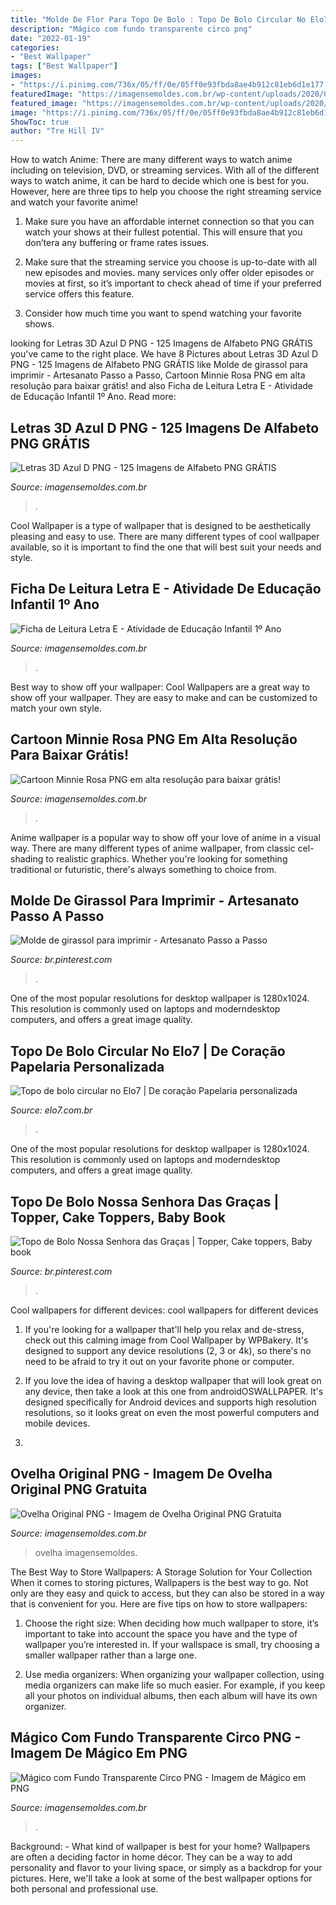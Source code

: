 ```yaml
---
title: "Molde De Flor Para Topo De Bolo : Topo De Bolo Circular No Elo7"
description: "Mágico com fundo transparente circo png"
date: "2022-01-19"
categories:
- "Best Wallpaper"
tags: ["Best Wallpaper"]
images:
- "https://i.pinimg.com/736x/05/ff/0e/05ff0e93fbda8ae4b912c81eb6d1e177.jpg"
featuredImage: "https://imagensemoldes.com.br/wp-content/uploads/2020/07/Ovelha-Original-PNG.png"
featured_image: "https://imagensemoldes.com.br/wp-content/uploads/2020/04/Cartoon-Minnie-Rosa-PNG.png"
image: "https://i.pinimg.com/736x/05/ff/0e/05ff0e93fbda8ae4b912c81eb6d1e177.jpg"
ShowToc: true
author: "Tre Hill IV"
---
```



How to watch Anime: There are many different ways to watch anime including on television, DVD, or streaming services.
With all of the different ways to watch anime, it can be hard to decide which one is best for you. However, here are three tips to help you choose the right streaming service and watch your favorite anime!
1. Make sure you have an affordable internet connection so that you can watch your shows at their fullest potential. This will ensure that you don’tera any buffering or frame rates issues.

2. Make sure that the streaming service you choose is up-to-date with all new episodes and movies. many services only offer older episodes or movies at first, so it’s important to check ahead of time if your preferred service offers this feature.

3. Consider how much time you want to spend watching your favorite shows.

	

		
looking for Letras 3D Azul D PNG - 125 Imagens de Alfabeto PNG GRÁTIS you've came to the right place. We have 8 Pictures about Letras 3D Azul D PNG - 125 Imagens de Alfabeto PNG GRÁTIS like Molde de girassol para imprimir - Artesanato Passo a Passo, Cartoon Minnie Rosa PNG em alta resolução para baixar grátis! and also Ficha de Leitura Letra E - Atividade de Educação Infantil 1º Ano. Read more:
		
    
## Letras 3D Azul D PNG - 125 Imagens De Alfabeto PNG GRÁTIS

<img loading=lazy src="https://imagensemoldes.com.br/wp-content/uploads/2021/01/Letras-3D-Azul-D.png" onerror="this.onerror=null;this.src='https://tse1.mm.bing.net/th?id=OIP.qjEM-QzF3OJtdrqZC0R5mwHaJd&amp;pid=15.1';" alt="Letras 3D Azul D PNG - 125 Imagens de Alfabeto PNG GRÁTIS">

_Source: imagensemoldes.com.br_

>. 

	

Cool Wallpaper is a type of wallpaper that is designed to be aesthetically pleasing and easy to use. There are many different types of cool wallpaper available, so it is important to find the one that will best suit your needs and style.

    
## Ficha De Leitura Letra E - Atividade De Educação Infantil 1º Ano

<img loading=lazy src="https://imagensemoldes.com.br/wp-content/uploads/2020/07/Ficha-de-Leitura-Letra-E-Atividade-de-Educação-Infantil-1º-Ano-.jpg" onerror="this.onerror=null;this.src='https://tse3.mm.bing.net/th?id=OIP.l9dINsHhvaI4_ABd8k_TqAHaKe&amp;pid=15.1';" alt="Ficha de Leitura Letra E - Atividade de Educação Infantil 1º Ano">

_Source: imagensemoldes.com.br_

>. 

	

Best way to show off your wallpaper:
Cool Wallpapers are a great way to show off your wallpaper. They are easy to make and can be customized to match your own style.

    
## Cartoon Minnie Rosa PNG Em Alta Resolução Para Baixar Grátis!

<img loading=lazy src="https://imagensemoldes.com.br/wp-content/uploads/2020/04/Cartoon-Minnie-Rosa-PNG.png" onerror="this.onerror=null;this.src='https://tse4.mm.bing.net/th?id=OIP.qUWG-vpzsBGNtPELJ3DaHgHaJg&amp;pid=15.1';" alt="Cartoon Minnie Rosa PNG em alta resolução para baixar grátis!">

_Source: imagensemoldes.com.br_

>. 

	

Anime wallpaper is a popular way to show off your love of anime in a visual way. There are many different types of anime wallpaper, from classic cel-shading to realistic graphics. Whether you're looking for something traditional or futuristic, there's always something to choice from.

    
## Molde De Girassol Para Imprimir - Artesanato Passo A Passo

<img loading=lazy src="https://i.pinimg.com/736x/3c/96/ee/3c96ee0890d1290c3cda8f627af362e6.jpg" onerror="this.onerror=null;this.src='https://tse2.mm.bing.net/th?id=OIP.fZpB-uU0u_mhVd0Ap_vyjQHaJ4&amp;pid=15.1';" alt="Molde de girassol para imprimir - Artesanato Passo a Passo">

_Source: br.pinterest.com_

>. 

	

One of the most popular resolutions for desktop wallpaper is 1280x1024. This resolution is commonly used on laptops and moderndesktop computers, and offers a great image quality.

    
## Topo De Bolo Circular No Elo7 | De Coração Papelaria Personalizada

<img loading=lazy src="https://img.elo7.com.br/product/main/304157C/topo-de-bolo-circular-topo-circular.jpg" onerror="this.onerror=null;this.src='https://tse2.mm.bing.net/th?id=OIP.PqDw66SZgLty7DRVHY7QcgAAAA&amp;pid=15.1';" alt="Topo de bolo circular no Elo7 | De coração Papelaria personalizada">

_Source: elo7.com.br_

>. 

	

One of the most popular resolutions for desktop wallpaper is 1280x1024. This resolution is commonly used on laptops and moderndesktop computers, and offers a great image quality.

    
## Topo De Bolo Nossa Senhora Das Graças | Topper, Cake Toppers, Baby Book

<img loading=lazy src="https://i.pinimg.com/736x/05/ff/0e/05ff0e93fbda8ae4b912c81eb6d1e177.jpg" onerror="this.onerror=null;this.src='https://tse3.mm.bing.net/th?id=OIP.fzMXe24G1cKSn3faSbnlqAHaJ5&amp;pid=15.1';" alt="Topo de Bolo Nossa Senhora das Graças | Topper, Cake toppers, Baby book">

_Source: br.pinterest.com_

>. 

	

Cool wallpapers for different devices:
cool wallpapers for different devices 

1. If you're looking for a wallpaper that'll help you relax and de-stress, check out this calming image from Cool Wallpaper by WPBakery. It's designed to support any device resolutions (2, 3 or 4k), so there's no need to be afraid to try it out on your favorite phone or computer.

2. If you love the idea of having a desktop wallpaper that will look great on any device, then take a look at this one from androidOSWALLPAPER. It's designed specifically for Android devices and supports high resolution resolutions, so it looks great on even the most powerful computers and mobile devices.

3.

    
## Ovelha Original PNG - Imagem De Ovelha Original PNG Gratuita

<img loading=lazy src="https://imagensemoldes.com.br/wp-content/uploads/2020/07/Ovelha-Original-PNG.png" onerror="this.onerror=null;this.src='https://tse4.mm.bing.net/th?id=OIP.rwlXsgHPugXHEIdHyfAZMgHaHa&amp;pid=15.1';" alt="Ovelha Original PNG - Imagem de Ovelha Original PNG Gratuita">

_Source: imagensemoldes.com.br_

>ovelha imagensemoldes. 

	

The Best Way to Store Wallpapers: A Storage Solution for Your Collection
When it comes to storing pictures, Wallpapers is the best way to go. Not only are they easy and quick to access, but they can also be stored in a way that is convenient for you. Here are five tips on how to store wallpapers:
1) Choose the right size: When deciding how much wallpaper to store, it’s important to take into account the space you have and the type of wallpaper you’re interested in. If your wallspace is small, try choosing a smaller wallpaper rather than a large one.

2) Use media organizers: When organizing your wallpaper collection, using media organizers can make life so much easier. For example, if you keep all your photos on individual albums, then each album will have its own organizer.

    
## Mágico Com Fundo Transparente Circo PNG - Imagem De Mágico Em PNG

<img loading=lazy src="https://imagensemoldes.com.br/wp-content/uploads/2020/05/Mágico-com-Fundo-Transparente-Circo-PNG.png" onerror="this.onerror=null;this.src='https://tse3.mm.bing.net/th?id=OIP.qQdfAbYM1_RNguQHkoqZuAHaMb&amp;pid=15.1';" alt="Mágico com Fundo Transparente Circo PNG - Imagem de Mágico em PNG">

_Source: imagensemoldes.com.br_

>. 

	

Background: - What kind of wallpaper is best for your home?
Wallpapers are often a deciding factor in home décor. They can be a way to add personality and flavor to your living space, or simply as a backdrop for your pictures. Here, we'll take a look at some of the best wallpaper options for both personal and professional use.

